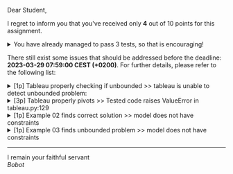 Dear Student,

I regret to inform you that you've received only **4** out of 10 points for this assignment.
<details><summary>You have already managed to pass 3 tests, so that is encouraging!</summary>&emsp;☑&nbsp;[1p] Tableau properly determines optimal solutions<br>&emsp;☑&nbsp;[1p] Tableau properly chooses entering variable<br>&emsp;☑&nbsp;[2p] Tableau properly chooses leaving variable</details>

There still exist some issues that should be addressed before the deadline: **2023-03-29 07:59:00 CEST (+0200)**. For further details, please refer to the following list:

<details><summary>[1p] Tableau properly checking if unbounded &gt;&gt; tableau is unable to detect unbounded problem:</summary>- for column with coefficients [-1, -2, 3] it should've returned False, it has not :(</details>
<details><summary>[3p] Tableau properly pivots &gt;&gt; Tested code raises ValueError in tableau.py:129</summary></details>
<details><summary>[1p] Example 02 finds correct solution &gt;&gt; model does not have constraints</summary></details>
<details><summary>[1p] Example 03 finds unbounded problem &gt;&gt; model does not have constraints</summary></details>

-----------
I remain your faithful servant\
_Bobot_